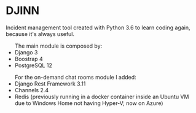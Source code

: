 # DJINN
Incident management tool created with Python 3.6 to learn coding again, because it's always useful. <br />
<ul>
  The main module is composed by:
  <li>Django 3</li>
  <li>Boostrap 4</li>
  <li>PostgreSQL 12</li>
</ul>
<ul>
  For the on-demand chat rooms module I added:
  <li>Django Rest Framework 3.11</li>
  <li>Channels 2.4</li>
  <li>Redis (previously running in a docker container inside an Ubuntu VM due to Windows Home not having Hyper-V; now on Azure)</li>
</ul>
